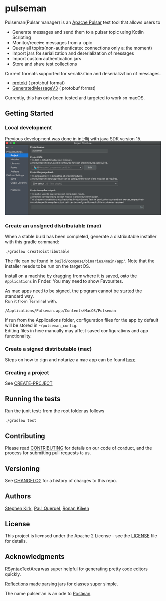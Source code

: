 # pulseman

Pulseman(Pulsar manager) is an [Apache Pulsar](https://pulsar.apache.org/) test tool that allows users to

- Generate messages and send them to a pulsar topic using Kotlin Scripting
- Monitor/receive messages from a topic
- Query all topics(non-authenticated connections only at the moment)
- Import jars for serialization and deserialization of messages
- Import custom authentication jars
- Store and share test collections

Current formats supported for serialization and deserialization of messages.

- [protokt](https://github.com/open-toast/protokt/blob/main/protokt-runtime/src/main/kotlin/com/toasttab/protokt/rt/KtMessage.kt) (
  protobuf format)
- [GeneratedMessageV3](https://www.javadoc.io/static/com.google.protobuf/protobuf-java/3.5.1/com/google/protobuf/GeneratedMessageV3.html) (
  protobuf format)

Currently, this has only been tested and targeted to work on macOS.

## Getting Started

### Local development

Previous development was done in intellij with java SDK version 15.
![Sample project structure settings](sdkversion.png)

### Create an unsigned distributable (mac)

When a stable build has been completed, generate a distributable installer with this gradle command:

```
./gradlew createDistributable
```

The file can be found in `build/compose/binaries/main/app/`. Note that the installer needs to be run on the target OS.

Install on a machine by dragging from where it is saved, onto the `Applications` in Finder. You may need to show
Favourites.

As mac apps need to be signed, the program cannot be started the standard way.  
Run it from Terminal with:

```
/Applications/Pulseman.app/Contents/MacOS/Pulseman
``` 

If run from the Applications folder, configuration files for the app by default will be stored in `~/pulseman_config`.  
Editing files in here manually may affect saved configurations and app functionality.

### Create a signed distributable (mac)

Steps on how to sign and notarize a mac app can be
found [here](https://github.com/JetBrains/compose-jb/tree/master/tutorials/Signing_and_notarization_on_macOS)

### Creating a project

See [CREATE-PROJECT](CREATE-PROJECT.md)

## Running the tests

Run the junit tests from the root folder as follows

```
./gradlew test
```

## Contributing

Please read [CONTRIBUTING](CONTRIBUTING.md) for details on our code of conduct, and the process for submitting pull
requests to us.

## Versioning

See [CHANGELOG](CHANGELOG.md) for a history of changes to this repo.

## Authors

[Stephen Kirk](mailto:stephen.kirk@toasttab.com),
[Paul Queruel](mailto:paul.queruel@toasttab.comron),
[Ronan Kileen](mailto:ronan.killeen@toasttab.com)  

## License

This project is licensed under the Apache 2 License - see the [LICENSE](LICENSE) file for details.

## Acknowledgments

[RSyntaxTextArea](https://github.com/bobbylight/RSyntaxTextArea) was super helpful for generating pretty code editors
quickly.

[Reflections](https://github.com/ronmamo/reflections) made parsing jars for classes super simple.

The name pulseman is an ode to [Postman](https://www.postman.com/).  
